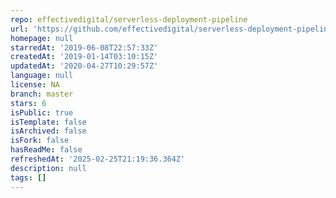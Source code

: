 ```yaml
---
repo: effectivedigital/serverless-deployment-pipeline
url: 'https://github.com/effectivedigital/serverless-deployment-pipeline'
homepage: null
starredAt: '2019-06-08T22:57:33Z'
createdAt: '2019-01-14T03:10:15Z'
updatedAt: '2020-04-27T10:29:57Z'
language: null
license: NA
branch: master
stars: 6
isPublic: true
isTemplate: false
isArchived: false
isFork: false
hasReadMe: false
refreshedAt: '2025-02-25T21:19:36.364Z'
description: null
tags: []
---
```


